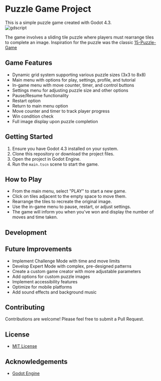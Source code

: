 # Puzzle Game Project

This is a simple puzzle game created with Godot 4.3.
<br>
<img alt="gdscript" src="https://img.shields.io/badge/-GODOT-478CBF?style=flat-square&logo=godotengine&logoColor=white" />

The game involves a sliding tile puzzle where players must rearrange tiles to complete an image.
Inspiration for the puzzle was the classic [15-Puzzle-Game](https://en.wikipedia.org/wiki/15_puzzle)

## Game Features

- Dynamic grid system supporting various puzzle sizes (3x3 to 8x8)
- Main menu with options for play, settings, profile, and tutorial
- In-game menu with move counter, timer, and control buttons
- Settings menu for adjusting puzzle size and other options
- Pause/Resume functionality
- Restart option
- Return to main menu option
- Move counter and timer to track player progress
- Win condition check
- Full image display upon puzzle completion

## Getting Started

1. Ensure you have Godot 4.3 installed on your system.
2. Clone this repository or download the project files.
3. Open the project in Godot Engine.
4. Run the `main.tscn` scene to start the game.

## How to Play

- From the main menu, select "PLAY" to start a new game.
- Click on tiles adjacent to the empty space to move them.
- Rearrange the tiles to recreate the original image.
- Use the in-game menu to pause, restart, or adjust settings.
- The game will inform you when you've won and display the number of moves and time taken.

## Development



## Future Improvements

- Implement Challenge Mode with time and move limits
- Develop Expert Mode with complex, pre-designed patterns
- Create a custom game creator with more adjustable parameters
- Add options for custom puzzle images
- Implement accessibility features
- Optimize for mobile platforms
- Add sound effects and background music

## Contributing
Contributions are welcome! Please feel free to submit a Pull Request.

## License

- [MIT License](https://github.com/Lorenz-127/15_puzzle?tab=MIT-1-ov-file)

## Acknowledgements

- [Godot Engine](https://godotengine.org/)
